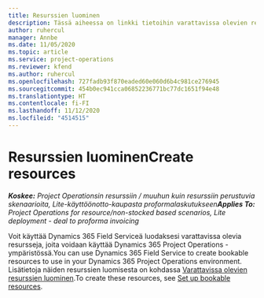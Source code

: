 ```yaml
---
title: Resurssien luominen
description: Tässä aiheessa on linkki tietoihin varattavissa olevien resurssien luomisesta.
author: ruhercul
manager: Annbe
ms.date: 11/05/2020
ms.topic: article
ms.service: project-operations
ms.reviewer: kfend
ms.author: ruhercul
ms.openlocfilehash: 727fadb93f870eaded60e060d6b4c981ce276945
ms.sourcegitcommit: 454b0ec941cca06852236771bc77dc1651f94e48
ms.translationtype: HT
ms.contentlocale: fi-FI
ms.lasthandoff: 11/12/2020
ms.locfileid: "4514515"
---
```

# <a name="create-resources"></a><span data-ttu-id="6e014-103">Resurssien luominen</span><span class="sxs-lookup"><span data-stu-id="6e014-103">Create resources</span></span>

<span data-ttu-id="6e014-104">_**Koskee:** Project Operationsin resurssiin / muuhun kuin resurssiin perustuvia skenaarioita, Lite-käyttöönotto-kaupasta proformalaskutukseen_</span><span class="sxs-lookup"><span data-stu-id="6e014-104">_**Applies To:** Project Operations for resource/non-stocked based scenarios, Lite deployment - deal to proforma invoicing_</span></span>

<span data-ttu-id="6e014-105">Voit käyttää Dynamics 365 Field Serviceä luodaksesi varattavissa olevia resursseja, joita voidaan käyttää Dynamics 365 Project Operations -ympäristössä.</span><span class="sxs-lookup"><span data-stu-id="6e014-105">You can use Dynamics 365 Field Service to create bookable resources to use in your Dynamics 365 Project Operations environment.</span></span> <span data-ttu-id="6e014-106">Lisätietoja näiden resurssien luomisesta on kohdassa [Varattavissa olevien resurssien luominen](https://docs.microsoft.com/dynamics365/field-service/set-up-bookable-resources).</span><span class="sxs-lookup"><span data-stu-id="6e014-106">To create these resources, see [Set up bookable resources](https://docs.microsoft.com/dynamics365/field-service/set-up-bookable-resources).</span></span>
